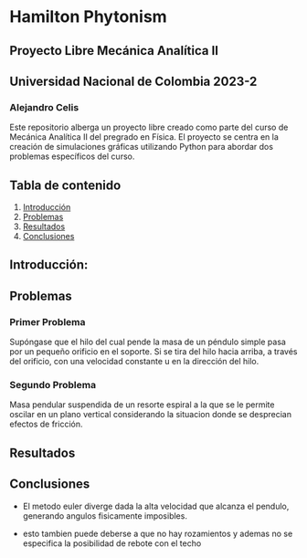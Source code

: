 # Hamilton Phytonism
## Proyecto Libre Mecánica Analítica II
## Universidad Nacional de Colombia 2023-2
### Alejandro Celis

Este repositorio alberga un proyecto libre creado como parte del curso de Mecánica Analítica II del pregrado en Física. El proyecto se centra en la creación de simulaciones gráficas utilizando Python para abordar dos problemas específicos del curso. 


## Tabla de contenido
1. [Introducción](#Introducción)
2. [Problemas](#Problemas)
3. [Resultados](#Resultados)
4. [Conclusiones](#Conclusiones)

## Introducción:



## Problemas

### Primer Problema
Supóngase que el hilo del cual pende la masa de un péndulo simple pasa por un pequeño orificio en el soporte. Si se tira del hilo hacia arriba, a través del orificio, con una velocidad constante u en la dirección del hilo.

### Segundo Problema
Masa pendular suspendida de un resorte espiral a la que se le permite oscilar en un plano vertical considerando la situacion donde se desprecian efectos de fricción.

## Resultados

## Conclusiones

* El metodo euler diverge dada la alta velocidad 
que alcanza el pendulo, generando angulos fisicamente imposibles.

* esto tambien puede deberse a que no hay rozamientos 
y ademas no se especifica la posibilidad de rebote con el techo
